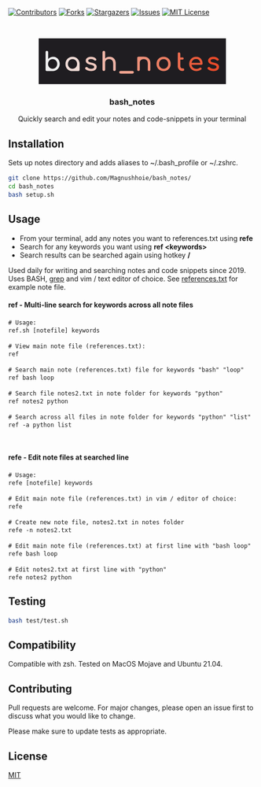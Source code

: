 <!-- PROJECT SHIELDS -->
[![Contributors][contributors-shield]][contributors-url]
[![Forks][forks-shield]][forks-url]
[![Stargazers][stars-shield]][stars-url]
[![Issues][issues-shield]][issues-url]
[![MIT License][license-shield]][license-url]

<!-- PROJECT LOGO -->
<br />
<p align="center">
  <a href="https://github.com/Magnushhoie/bash_notes">
    <img src="img/bash_notes.png" alt="Logo">
  </a>

  <h3 align="center">bash_notes</h3>

  <p align="center">
    Quickly search and edit your notes and code-snippets in your terminal
    <br />
  </p>
</p>

## Installation

Sets up notes directory and adds aliases to ~/.bash_profile or ~/.zshrc.

```bash
git clone https://github.com/Magnushhoie/bash_notes/
cd bash_notes
bash setup.sh
```

## Usage
- From your terminal, add any notes you want to references.txt using **refe**
- Search for any keywords you want using **ref \<keywords\>**
- Search results can be searched again using hotkey **/**

Used daily for writing and searching notes and code snippets since 2019. Uses BASH, [grep](https://github.com/Magnushhoie/bash_notes/blob/master/src/functions.sh#L176) and vim / text editor of choice.
See [references.txt](references.txt) for example note file.

#### ref - Multi-line search for keywords across all note files

```text
# Usage:
ref.sh [notefile] keywords

# View main note file (references.txt):
ref 

# Search main note (references.txt) file for keywords "bash" "loop"
ref bash loop

# Search file notes2.txt in note folder for keywords "python"
ref notes2 python

# Search across all files in note folder for keywords "python" "list"
ref -a python list
```

<br>

#### refe - Edit note files at searched line

```text
# Usage:
refe [notefile] keywords

# Edit main note file (references.txt) in vim / editor of choice:
refe

# Create new note file, notes2.txt in notes folder
refe -n notes2.txt

# Edit main note file (references.txt) at first line with "bash loop"
refe bash loop

# Edit notes2.txt at first line with "python"
refe notes2 python
```

## Testing

```bash
bash test/test.sh
```

## Compatibility
Compatible with zsh. Tested on MacOS Mojave and Ubuntu 21.04. 

## Contributing
Pull requests are welcome. For major changes, please open an issue first to discuss what you would like to change.

Please make sure to update tests as appropriate.

## License
[MIT](https://choosealicense.com/licenses/mit/)



<!-- MARKDOWN LINKS & IMAGES -->
<!-- https://www.markdownguide.org/basic-syntax/#reference-style-links -->
[contributors-shield]: https://img.shields.io/github/contributors/Magnushhoie/bash_notes.svg?style=for-the-badge
[contributors-url]: https://github.com/Magnushhoie/bash_notes/graphs/contributors
[forks-shield]: https://img.shields.io/github/forks/Magnushhoie/bash_notes.svg?style=for-the-badge
[forks-url]: https://github.com/Magnushhoie/bash_notes/network/members
[stars-shield]: https://img.shields.io/github/stars/Magnushhoie/bash_notes.svg?style=for-the-badge
[stars-url]: https://github.com/Magnushhoie/bash_notes/stargazers
[issues-shield]: https://img.shields.io/github/issues/Magnushhoie/bash_notes.svg?style=for-the-badge
[issues-url]: https://github.com/Magnushhoie/bash_notes/issues
[license-shield]: https://img.shields.io/github/license/othneildrew/Best-README-Template.svg?style=for-the-badge
[license-url]: https://github.com/Magnushhoie/bash_notes/blob/master/LICENSE.txt
